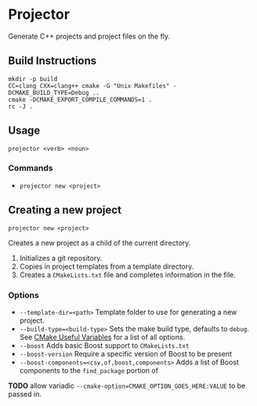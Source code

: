 # Projector

Generate C++ projects and project files on the fly.

## Build Instructions

``` shell
mkdir -p build
CC=clang CXX=clang++ cmake -G "Unix Makefiles" -DCMAKE_BUILD_TYPE=Debug ..
cmake -DCMAKE_EXPORT_COMPILE_COMMANDS=1 .
rc -J .
```

## Usage

`projector <verb> <noun>`

### Commands

* `projector new <project>`

## Creating a new project

`projector new <project>`

Creates a new project as a child of the current directory.

1. Initializes a git repository.
2. Copies in project templates from a template directory.
2. Creates a `CMakeLists.txt` file and completes information in the file.


### Options

- `--template-dir=<path>` Template folder to use for generating a new project.
- `--build-type=<build-type>` Sets the make build type, defaults to `debug`. See [CMake Useful Variables][1] for a list of all options.
- `--boost` Adds basic Boost support to `CMakeLists.txt`
- `--boost-version` Require a specific version of Boost to be present
- `--boost-components=<csv,of,boost,components>` Adds a list of Boost components to the `find_package` portion of

**TODO** allow variadic `--cmake-option=CMAKE_OPTION_GOES_HERE:VALUE` to be passed in.



[1]: https://cmake.org/Wiki/CMake_Useful_Variables
